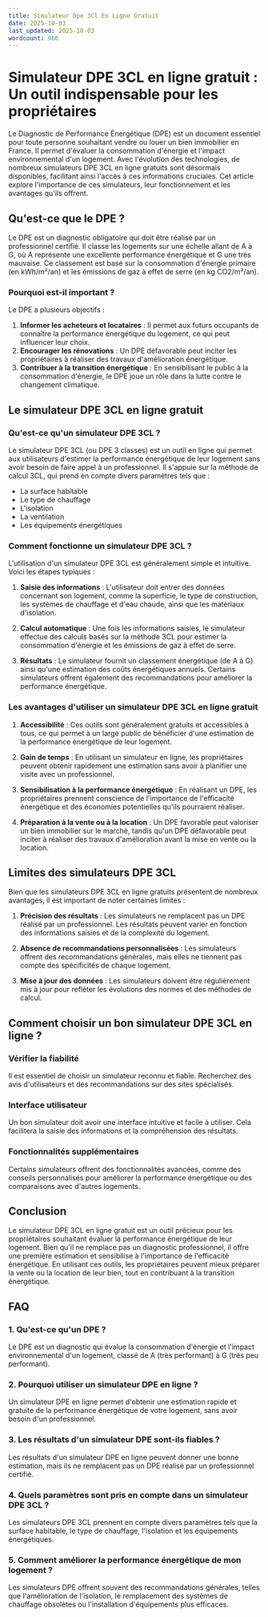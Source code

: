 ```yaml
---
title: Simulateur Dpe 3Cl En Ligne Gratuit
date: 2025-10-03
last_updated: 2025-10-03
wordcount: 966
---
```


# Simulateur DPE 3CL en ligne gratuit : Un outil indispensable pour les propriétaires

Le Diagnostic de Performance Énergétique (DPE) est un document essentiel pour toute personne souhaitant vendre ou louer un bien immobilier en France. Il permet d'évaluer la consommation d'énergie et l'impact environnemental d'un logement. Avec l'évolution des technologies, de nombreux simulateurs DPE 3CL en ligne gratuits sont désormais disponibles, facilitant ainsi l'accès à ces informations cruciales. Cet article explore l'importance de ces simulateurs, leur fonctionnement et les avantages qu'ils offrent.

## Qu'est-ce que le DPE ?

Le DPE est un diagnostic obligatoire qui doit être réalisé par un professionnel certifié. Il classe les logements sur une échelle allant de A à G, où A représente une excellente performance énergétique et G une très mauvaise. Ce classement est basé sur la consommation d'énergie primaire (en kWh/m²/an) et les émissions de gaz à effet de serre (en kg CO2/m²/an).

### Pourquoi est-il important ?

Le DPE a plusieurs objectifs :

1. **Informer les acheteurs et locataires** : Il permet aux futurs occupants de connaître la performance énergétique du logement, ce qui peut influencer leur choix.
2. **Encourager les rénovations** : Un DPE défavorable peut inciter les propriétaires à réaliser des travaux d'amélioration énergétique.
3. **Contribuer à la transition énergétique** : En sensibilisant le public à la consommation d'énergie, le DPE joue un rôle dans la lutte contre le changement climatique.

## Le simulateur DPE 3CL en ligne gratuit

### Qu'est-ce qu'un simulateur DPE 3CL ?

Le simulateur DPE 3CL (ou DPE 3 classes) est un outil en ligne qui permet aux utilisateurs d'estimer la performance énergétique de leur logement sans avoir besoin de faire appel à un professionnel. Il s'appuie sur la méthode de calcul 3CL, qui prend en compte divers paramètres tels que :

- La surface habitable
- Le type de chauffage
- L'isolation
- La ventilation
- Les équipements énergétiques

### Comment fonctionne un simulateur DPE 3CL ?

L'utilisation d'un simulateur DPE 3CL est généralement simple et intuitive. Voici les étapes typiques :

1. **Saisie des informations** : L'utilisateur doit entrer des données concernant son logement, comme la superficie, le type de construction, les systèmes de chauffage et d'eau chaude, ainsi que les matériaux d'isolation.
   
2. **Calcul automatique** : Une fois les informations saisies, le simulateur effectue des calculs basés sur la méthode 3CL pour estimer la consommation d'énergie et les émissions de gaz à effet de serre.

3. **Résultats** : Le simulateur fournit un classement énergétique (de A à G) ainsi qu'une estimation des coûts énergétiques annuels. Certains simulateurs offrent également des recommandations pour améliorer la performance énergétique.

### Les avantages d'utiliser un simulateur DPE 3CL en ligne gratuit

1. **Accessibilité** : Ces outils sont généralement gratuits et accessibles à tous, ce qui permet à un large public de bénéficier d'une estimation de la performance énergétique de leur logement.

2. **Gain de temps** : En utilisant un simulateur en ligne, les propriétaires peuvent obtenir rapidement une estimation sans avoir à planifier une visite avec un professionnel.

3. **Sensibilisation à la performance énergétique** : En réalisant un DPE, les propriétaires prennent conscience de l'importance de l'efficacité énergétique et des économies potentielles qu'ils pourraient réaliser.

4. **Préparation à la vente ou à la location** : Un DPE favorable peut valoriser un bien immobilier sur le marché, tandis qu'un DPE défavorable peut inciter à réaliser des travaux d'amélioration avant la mise en vente ou la location.

## Limites des simulateurs DPE 3CL

Bien que les simulateurs DPE 3CL en ligne gratuits présentent de nombreux avantages, il est important de noter certaines limites :

1. **Précision des résultats** : Les simulateurs ne remplacent pas un DPE réalisé par un professionnel. Les résultats peuvent varier en fonction des informations saisies et de la complexité du logement.

2. **Absence de recommandations personnalisées** : Les simulateurs offrent des recommandations générales, mais elles ne tiennent pas compte des spécificités de chaque logement.

3. **Mise à jour des données** : Les simulateurs doivent être régulièrement mis à jour pour refléter les évolutions des normes et des méthodes de calcul.

## Comment choisir un bon simulateur DPE 3CL en ligne ?

### Vérifier la fiabilité

Il est essentiel de choisir un simulateur reconnu et fiable. Recherchez des avis d'utilisateurs et des recommandations sur des sites spécialisés.

### Interface utilisateur

Un bon simulateur doit avoir une interface intuitive et facile à utiliser. Cela facilitera la saisie des informations et la compréhension des résultats.

### Fonctionnalités supplémentaires

Certains simulateurs offrent des fonctionnalités avancées, comme des conseils personnalisés pour améliorer la performance énergétique ou des comparaisons avec d'autres logements.

## Conclusion

Le simulateur DPE 3CL en ligne gratuit est un outil précieux pour les propriétaires souhaitant évaluer la performance énergétique de leur logement. Bien qu'il ne remplace pas un diagnostic professionnel, il offre une première estimation et sensibilise à l'importance de l'efficacité énergétique. En utilisant ces outils, les propriétaires peuvent mieux préparer la vente ou la location de leur bien, tout en contribuant à la transition énergétique.

## FAQ

### 1. Qu'est-ce qu'un DPE ?

Le DPE est un diagnostic qui évalue la consommation d'énergie et l'impact environnemental d'un logement, classé de A (très performant) à G (très peu performant).

### 2. Pourquoi utiliser un simulateur DPE en ligne ?

Un simulateur DPE en ligne permet d'obtenir une estimation rapide et gratuite de la performance énergétique de votre logement, sans avoir besoin d'un professionnel.

### 3. Les résultats d'un simulateur DPE sont-ils fiables ?

Les résultats d'un simulateur DPE en ligne peuvent donner une bonne estimation, mais ils ne remplacent pas un DPE réalisé par un professionnel certifié.

### 4. Quels paramètres sont pris en compte dans un simulateur DPE 3CL ?

Les simulateurs DPE 3CL prennent en compte divers paramètres tels que la surface habitable, le type de chauffage, l'isolation et les équipements énergétiques.

### 5. Comment améliorer la performance énergétique de mon logement ?

Les simulateurs DPE offrent souvent des recommandations générales, telles que l'amélioration de l'isolation, le remplacement des systèmes de chauffage obsolètes ou l'installation d'équipements plus efficaces.